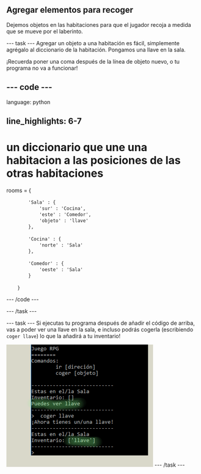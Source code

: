 ## Agregar elementos para recoger

Dejemos objetos en las habitaciones para que el jugador recoja a medida que se mueve por el laberinto.

\--- task \--- Agregar un objeto a una habitación es fácil, simplemente agrégalo al diccionario de la habitación. Pongamos una llave en la sala.

¡Recuerda poner una coma después de la línea de objeto nuevo, o tu programa no va a funcionar!

## \--- code \---

language: python

## line_highlights: 6-7

# un diccionario que une una habitacion a las posiciones de las otras habitaciones

rooms = {

            'Sala' : {
                'sur' : 'Cocina',
                'este' : 'Comedor',
                'objeto' : 'llave'
            },
    
            'Cocina' : {
                'norte' : 'Sala'
            },
    
            'Comedor' : {
                'oeste' : 'Sala'
            }
    
        }
    

\--- /code \---

\--- /task \---

\--- task \--- Si ejecutas tu programa después de añadir el código de arriba, vas a poder ver una llave en la sala, e incluso podrás cogerla (escribiendo `coger llave`) lo que la añadirá a tu inventario!

![captura de pantalla](images/rpg-key-test.png) \--- /task \---